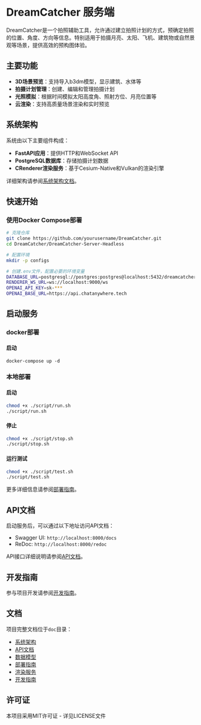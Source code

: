 # DreamCatcher 服务端

DreamCatcher是一个拍照辅助工具，允许通过建立拍照计划的方式，预确定拍照的位置、角度、方向等信息。特别适用于拍摄月亮、太阳、飞机、建筑物或自然景观等场景，提供高效的预构图体验。

## 主要功能

- **3D场景预览**：支持导入b3dm模型，显示建筑、水体等
- **拍摄计划管理**：创建、编辑和管理拍摄计划
- **光照模拟**：根据时间模拟太阳高度角、照射方位、月亮位置等
- **云渲染**：支持高质量场景渲染和实时预览

## 系统架构

系统由以下主要组件构成：

- **FastAPI应用**：提供HTTP和WebSocket API
- **PostgreSQL数据库**：存储拍摄计划数据
- **CRenderer渲染服务**：基于Cesium-Native和Vulkan的渲染引擎

详细架构请参阅[系统架构文档](./doc/architecture.md)。

## 快速开始

### 使用Docker Compose部署

```bash
# 克隆仓库
git clone https://github.com/yourusername/DreamCatcher.git
cd DreamCatcher/DreamCatcher-Server-Headless

# 配置环境
mkdir -p configs
```
```bash
# 创建.env文件，配置必要的环境变量
DATABASE_URL=postgresql://postgres:postgres@localhost:5432/dreamcatcher 
RENDERER_WS_URL=ws://localhost:9000/ws
OPENAI_API_KEY=sk-***
OPENAI_BASE_URL=https://api.chatanywhere.tech
```

## 启动服务
### docker部署
#### 启动
```
docker-compose up -d
```


### 本地部署
#### 启动
```bash
chmod +x ./script/run.sh
./script/run.sh
```
#### 停止
```bash
chmod +x ./script/stop.sh
./script/stop.sh
```

#### 运行测试
```bash
chmod +x ./script/test.sh
./script/test.sh
```

更多详细信息请参阅[部署指南](./doc/deployment.md)。

## API文档

启动服务后，可以通过以下地址访问API文档：

- Swagger UI: `http://localhost:8000/docs`
- ReDoc: `http://localhost:8000/redoc`

API接口详细说明请参阅[API文档](./doc/api.md)。

## 开发指南

参与项目开发请参阅[开发指南](./doc/development.md)。

## 文档

项目完整文档位于`doc`目录：

- [系统架构](./doc/architecture.md)
- [API文档](./doc/api.md)
- [数据模型](./doc/models.md)
- [部署指南](./doc/deployment.md)
- [渲染服务](./doc/renderer.md)
- [开发指南](./doc/development.md)

## 许可证

本项目采用MIT许可证 - 详见LICENSE文件

